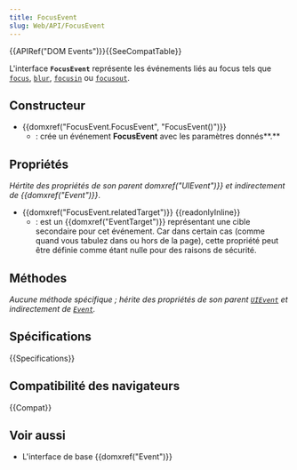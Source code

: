 ```yaml
---
title: FocusEvent
slug: Web/API/FocusEvent
---
```


{{APIRef("DOM Events")}}{{SeeCompatTable}}

L'interface **`FocusEvent`** représente les événements liés au focus tels que [`focus`](/fr/docs/Web/API/Element/focus_event), [`blur`](/fr/docs/Web/API/Element/blur_event), [`focusin`](/fr/docs/Web/API/Element/focusin_event) ou [`focusout`](/fr/docs/Web/API/Element/focusout_event).

## Constructeur

- {{domxref("FocusEvent.FocusEvent", "FocusEvent()")}}
  - : crée un événement **FocusEvent** avec les paramètres donnés**.**

## Propriétés

_Hértite des propriétés de son parent domxref("UIEvent")}} et indirectement de {{domxref("Event")}}_.

- {{domxref("FocusEvent.relatedTarget")}} {{readonlyInline}}
  - : est un {{domxref("EventTarget")}} représentant une cible secondaire pour cet événement. Car dans certain cas (comme quand vous tabulez dans ou hors de la page), cette propriété peut être définie comme étant nulle pour des raisons de sécurité.

## Méthodes

_Aucune méthode spécifique&nbsp;; hérite des propriétés de son parent [`UIEvent`](/fr/docs/Web/API/UIEvent) et indirectement de [`Event`](/fr/docs/Web/API/Event)._

## Spécifications

{{Specifications}}

## Compatibilité des navigateurs

{{Compat}}

## Voir aussi

- L'interface de base {{domxref("Event")}}
